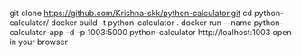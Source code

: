 git clone https://github.com/Krishna-skk/python-calculator.git
cd python-calculator/
docker build -t python-calculator .
docker run --name python-calculator-app -d -p 1003:5000 python-calculator
http://loalhost:1003 open in your browser
